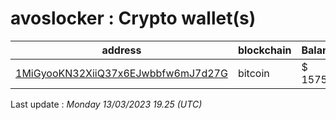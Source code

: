 # avoslocker : Crypto wallet(s)

| address | blockchain | Balance |
|---|---|---|
| [1MiGyooKN32XiiQ37x6EJwbbfw6mJ7d27G](https://www.blockchain.com/explorer/addresses/btc/1MiGyooKN32XiiQ37x6EJwbbfw6mJ7d27G) | bitcoin | $ 157527 |

Last update : _Monday 13/03/2023 19.25 (UTC)_


